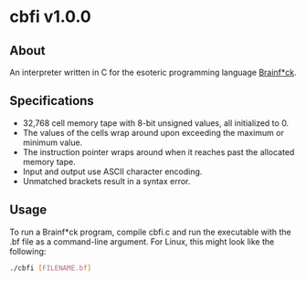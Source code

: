 # cbfi v1.0.0

## About

An interpreter written in C for the esoteric programming language [Brainf*ck](https://en.wikipedia.org/wiki/Brainfuck).

## Specifications

- 32,768 cell memory tape with 8-bit unsigned values, all initialized to 0.
- The values of the cells wrap around upon exceeding the maximum or minimum value.
- The instruction pointer wraps around when it reaches past the allocated memory tape.
- Input and output use ASCII character encoding.
- Unmatched brackets result in a syntax error.

## Usage

To run a Brainf*ck program, compile cbfi.c and run the executable with the .bf file as a command-line argument. For Linux, this might look like the following:

``` bash
./cbfi [FILENAME.bf]
```
